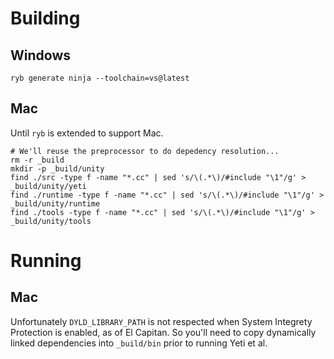 # Building

## Windows

    ryb generate ninja --toolchain=vs@latest

## Mac

Until `ryb` is extended to support Mac.

    # We'll reuse the preprocessor to do depedency resolution...
    rm -r _build
    mkdir -p _build/unity
    find ./src -type f -name "*.cc" | sed 's/\(.*\)/#include "\1"/g' > _build/unity/yeti
    find ./runtime -type f -name "*.cc" | sed 's/\(.*\)/#include "\1"/g' > _build/unity/runtime
    find ./tools -type f -name "*.cc" | sed 's/\(.*\)/#include "\1"/g' > _build/unity/tools

# Running

## Mac

Unfortunately `DYLD_LIBRARY_PATH` is not respected when System Integrety Protection is enabled, as of El Capitan. So you'll need to copy dynamically linked dependencies into `_build/bin` prior to running Yeti et al.
